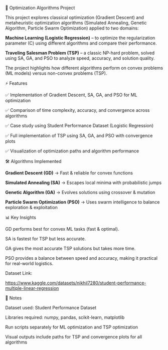 🚀 Optimization Algorithms Project



This project explores classical optimization (Gradient Descent) and metaheuristic optimization algorithms (Simulated Annealing, Genetic Algorithm, Particle Swarm Optimization) applied to two domains:

**Machine Learning (Logistic Regression)** – to optimize the regularization parameter (C) using different algorithms and compare their performance.

**Traveling Salesman Problem (TSP)** – a classic NP-hard problem, solved using SA, GA, and PSO to analyze speed, accuracy, and solution quality.

The project highlights how different algorithms perform on convex problems (ML models) versus non-convex problems (TSP).





⚡ Features



✅ Implementation of Gradient Descent, SA, GA, and PSO for ML optimization

✅ Comparison of time complexity, accuracy, and convergence across algorithms

✅ Case study using Student Performance Dataset (Logistic Regression)

✅ Full implementation of TSP using SA, GA, and PSO with convergence plots

✅ Visualization of optimization paths and algorithm performance





🛠️ Algorithms Implemented



**Gradient Descent (GD)** → Fast \& reliable for convex functions

**Simulated Annealing (SA)** → Escapes local minima with probabilistic jumps

**Genetic Algorithm (GA)** → Evolves solutions using crossover \& mutation

**Particle Swarm Optimization (PSO)** → Uses swarm intelligence to balance exploration \& exploitation





📊 Key Insights



GD performs best for convex ML tasks (fast \& optimal).

SA is fastest for TSP but less accurate.

GA gives the most accurate TSP solutions but takes more time.

PSO provides a balance between speed and accuracy, making it practical for real-world logistics.



Dataset Link:

https://www.kaggle.com/datasets/nikhil7280/student-performance-multiple-linear-regression





📑 Notes



Dataset used: Student Performance Dataset

Libraries required: numpy, pandas, scikit-learn, matplotlib

Run scripts separately for ML optimization and TSP optimization

Visual outputs include paths for TSP and convergence plots for all algorithms

